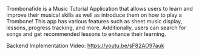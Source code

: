 Trombonafide is a Music Tutorial Application that allows users to learn and improve their musical skills as well as introduce them on how to play a Trombone! This app has various features such as sheet music display, lessons, progress tracking, and more. Additionally, users can search for songs and get recommended lessons to enhance their learning.

Backend Implementation Video: https://youtu.be/sF82AO97auk
